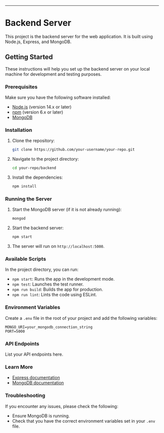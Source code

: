 
---

# Backend Server

This project is the backend server for the web application. It is built using Node.js, Express, and MongoDB.

## Getting Started

These instructions will help you set up the backend server on your local machine for development and testing purposes.

### Prerequisites

Make sure you have the following software installed:

- [Node.js](https://nodejs.org/) (version 14.x or later)
- [npm](https://www.npmjs.com/get-npm) (version 6.x or later)
- [MongoDB](https://www.mongodb.com/)

### Installation

1. Clone the repository:
    ```bash
    git clone https://github.com/your-username/your-repo.git
    ```
2. Navigate to the project directory:
    ```bash
    cd your-repo/backend
    ```
3. Install the dependencies:
    ```bash
    npm install
    ```

### Running the Server

1. Start the MongoDB server (if it is not already running):
    ```bash
    mongod
    ```
2. Start the backend server:
    ```bash
    npm start
    ```
3. The server will run on `http://localhost:5000`.

### Available Scripts

In the project directory, you can run:

- `npm start`: Runs the app in the development mode.
- `npm test`: Launches the test runner.
- `npm run build`: Builds the app for production.
- `npm run lint`: Lints the code using ESLint.

### Environment Variables

Create a `.env` file in the root of your project and add the following variables:

```
MONGO_URI=your_mongodb_connection_string
PORT=5000
```

### API Endpoints

List your API endpoints here.

### Learn More

- [Express documentation](https://expressjs.com/)
- [MongoDB documentation](https://docs.mongodb.com/)

### Troubleshooting

If you encounter any issues, please check the following:

- Ensure MongoDB is running.
- Check that you have the correct environment variables set in your `.env` file.
